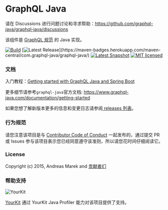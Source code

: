 # GraphQL Java

请在 Discussions 进行问题讨论和寻求帮助：https://github.com/graphql-java/graphql-java/discussions

该组件是 [GraphQL 规范](https://github.com/graphql/graphql-spec) 的 Java 实现。

[![Build](https://github.com/graphql-java/graphql-java/actions/workflows/master.yml/badge.svg)](https://github.com/graphql-java/graphql-java/actions/workflows/master.yml)
[![Latest Release](https://img.shields.io/maven-central/v/com.graphql-java/graphql-java?versionPrefix=20.)](https://maven-badges.herokuapp.com/maven-central/com.graphql-java/graphql-java/)
[![Latest Snapshot](https://img.shields.io/maven-central/v/com.graphql-java/graphql-java?label=maven-central%20snapshot&versionPrefix=0)](https://maven-badges.herokuapp.com/maven-central/com.graphql-java/graphql-java/)
[![MIT licensed](https://img.shields.io/badge/license-MIT-green)](https://github.com/graphql-java/graphql-java/blob/master/LICENSE.md)

### 文档

入门教程：[Getting started with GraphQL Java and Spring Boot](https://www.graphql-java.com/tutorials/getting-started-with-spring-boot/)

更多细节请参考`graphql-java`官方文档: https://www.graphql-java.com/documentation/getting-started

如果您想了解新版本更多的信息和变更日志请参阅[ releases 列表](https://github.com/graphql-java/graphql-java/releases)。

### 行为规范

请您注意该项目是与 [Contributor Code of Conduct](CODE_OF_CONDUCT.md) 一起发布的，通过提交 PR 或 Issues 参与该项目表示您已经同意遵守该准则，所以请您花时间仔细阅读它。

### License

Copyright (c) 2015, Andreas Marek and [贡献者们](https://github.com/graphql-java/graphql-java/graphs/contributors)

### 帮助支持

![YourKit](https://www.yourkit.com/images/yklogo.png)

[YourKit](https://www.yourkit.com/) 通过 YourKit Java Profiler 能力对该项目提供了支持。
